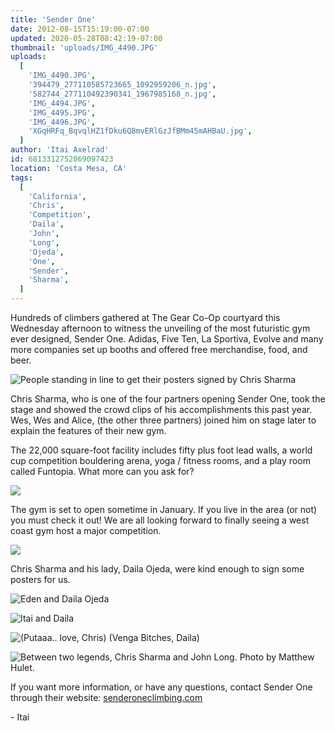 ```yaml
---
title: 'Sender One'
date: 2012-08-15T15:19:00-07:00
updated: 2020-05-28T08:42:19-07:00
thumbnail: 'uploads/IMG_4490.JPG'
uploads:
  [
    'IMG_4490.JPG',
    '394479_277110585723665_1092959206_n.jpg',
    '582744_277110492390341_1967985168_n.jpg',
    'IMG_4494.JPG',
    'IMG_4495.JPG',
    'IMG_4496.JPG',
    'XGqHRFq_BqvqlHZ1fDku6Q8mvERlGzJfBMm45mAHBaU.jpg',
  ]
author: 'Itai Axelrad'
id: 6813312752069097423
location: 'Costa Mesa, CA'
tags:
  [
    'California',
    'Chris',
    'Competition',
    'Daila',
    'John',
    'Long',
    'Ojeda',
    'One',
    'Sender',
    'Sharma',
  ]
---
```


Hundreds of climbers gathered at The Gear Co-Op courtyard this Wednesday afternoon to witness the unveiling of the most futuristic gym ever designed, Sender One. Adidas, Five Ten, La Sportiva, Evolve and many more companies set up booths and offered free merchandise, food, and beer.

![People standing in line to get their posters signed by Chris Sharma](uploads/IMG_4490.JPG)

Chris Sharma, who is one of the four partners opening Sender One, took the stage and showed the crowd clips of his accomplishments this past year. Wes, Wes and Alice, (the other three partners) joined him on stage later to explain the features of their new gym.

The 22,000 square-foot facility includes fifty plus foot lead walls, a world cup competition bouldering arena, yoga / fitness rooms, and a play room called Funtopia. What more can you ask for?

![](uploads/394479_277110585723665_1092959206_n.jpg)

The gym is set to open sometime in January. If you live in the area (or not) you must check it out! We are all looking forward to finally seeing a west coast gym host a major competition.

![](uploads/582744_277110492390341_1967985168_n.jpg)

Chris Sharma and his lady, Daila Ojeda, were kind enough to sign some posters for us.

![Eden and Daila Ojeda](uploads/IMG_4494.JPG)

![Itai and Daila](uploads/IMG_4495.JPG)

![(Putaaa.. love, Chris) (Venga Bitches, Daila)](uploads/IMG_4496.JPG)

![Between two legends, Chris Sharma and John Long. Photo by Matthew Hulet.](uploads/XGqHRFq_BqvqlHZ1fDku6Q8mvERlGzJfBMm45mAHBaU.jpg)

If you want more information, or have any questions, contact Sender One through their website: [senderoneclimbing.com](http://www.senderoneclimbing.com/)

\- Itai
